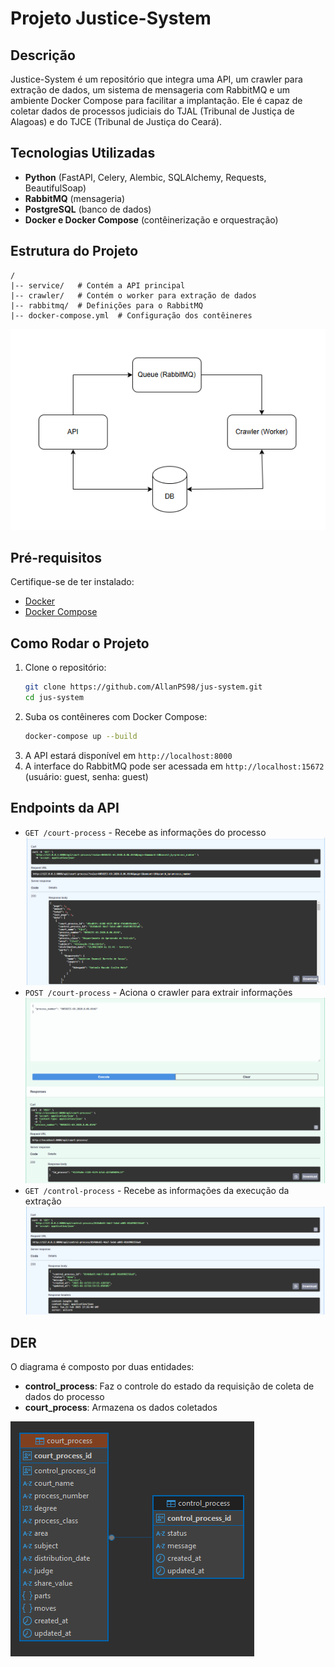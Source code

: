 # Projeto Justice-System

## Descrição

Justice-System é um repositório que integra uma API, um crawler para extração de dados, um sistema de mensageria com RabbitMQ e um ambiente Docker Compose para facilitar a implantação. Ele é capaz de coletar dados de processos judiciais do TJAL (Tribunal de Justiça de Alagoas) e do TJCE (Tribunal de Justiça do Ceará).

## Tecnologias Utilizadas

- **Python** (FastAPI, Celery, Alembic, SQLAlchemy, Requests, BeautifulSoap)
- **RabbitMQ** (mensageria)
- **PostgreSQL** (banco de dados)
- **Docker e Docker Compose** (contêinerização e orquestração)

## Estrutura do Projeto

```
/
|-- service/   # Contém a API principal
|-- crawler/   # Contém o worker para extração de dados
|-- rabbitmq/  # Definições para o RabbitMQ
|-- docker-compose.yml  # Configuração dos contêineres
```

![Arquitetura](doc/images/arch.png)

## Pré-requisitos

Certifique-se de ter instalado:

- [Docker](https://www.docker.com/)
- [Docker Compose](https://docs.docker.com/compose/)

## Como Rodar o Projeto

1. Clone o repositório:
   ```sh
   git clone https://github.com/AllanPS98/jus-system.git
   cd jus-system
   ```
2. Suba os contêineres com Docker Compose:
   ```sh
   docker-compose up --build
   ```
3. A API estará disponível em `http://localhost:8000`
4. A interface do RabbitMQ pode ser acessada em `http://localhost:15672` (usuário: guest, senha: guest)

## Endpoints da API

- `GET /court-process` - Recebe as informações do processo
![Resposta com dados do processo](doc/images/get_court_process.png)
- `POST /court-process` - Aciona o crawler para extrair informações
![Requisição de coleta](doc/images/post_court_process.png)
- `GET /control-process` - Recebe as informações da execução da extração
![Resposta com dados do status do processamento](doc/images/get_control_process.png)

## DER
O diagrama é composto por duas entidades:
   - **control_process**: Faz o controle do estado da requisição de coleta de dados do processo
   - **court_process**: Armazena os dados coletados

![DER](doc/images/der.png)




